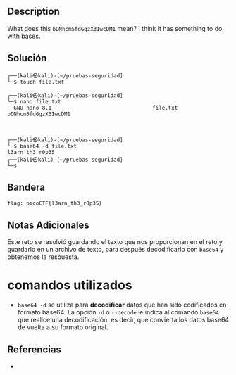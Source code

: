 ## Description

What does this `bDNhcm5fdGgzX3IwcDM1` mean? I think it has something to do with bases.
## Solución
```shell
┌──(kali㉿kali)-[~/pruebas-seguridad]
└─$ touch file.txt
                                                                                               
┌──(kali㉿kali)-[~/pruebas-seguridad]
└─$ nano file.txt 
  GNU nano 8.1                                file.txt                                         
bDNhcm5fdGgzX3IwcDM1


                                                                                               
┌──(kali㉿kali)-[~/pruebas-seguridad]
└─$ base64 -d file.txt            
l3arn_th3_r0p35                                                                                               
┌──(kali㉿kali)-[~/pruebas-seguridad]
└─$ 
```
## Bandera
```shell
flag: picoCTF{l3arn_th3_r0p35}
```
## Notas Adicionales
Este reto se resolvió guardando el texto que nos proporcionan en el reto y guardarlo en un archivo de texto, para después decodificarlo con ``base64`` y obtenemos la respuesta.
# comandos utilizados
- `base64 -d` se utiliza para **decodificar** datos que han sido codificados en formato base64. La opción `-d` o `--decode` le indica al comando `base64` que realice una decodificación, es decir, que convierta los datos base64 de vuelta a su formato original.
## Referencias
- 